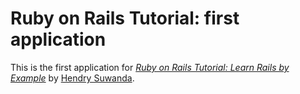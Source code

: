 # Ruby on Rails Tutorial: first application

This is the first application for
[*Ruby on Rails Tutorial: Learn Rails by Example*](http://railstutorial.org/)
by [Hendry Suwanda](http://www.hendrysuwanda.com/).
